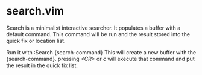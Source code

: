 # search.vim

Search is a minimalist interactive searcher. It populates a buffer with a
default command.  This command will be run and the result stored into the
quick fix or location list.

Run it with
:Search {search-command}
This will create a new buffer with the {search-command}.
pressing _\<CR\>_ or _c_ will execute that command and put the result in the quick
fix list.

